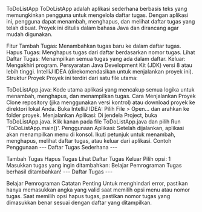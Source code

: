 ToDoListApp
ToDoListApp adalah aplikasi sederhana berbasis teks yang memungkinkan pengguna untuk mengelola daftar tugas. Dengan aplikasi ini, pengguna dapat menambah, menghapus, dan melihat daftar tugas yang telah dibuat. Proyek ini ditulis dalam bahasa Java dan dirancang agar mudah digunakan.

Fitur
Tambah Tugas: Menambahkan tugas baru ke dalam daftar tugas.
Hapus Tugas: Menghapus tugas dari daftar berdasarkan nomor tugas.
Lihat Daftar Tugas: Menampilkan semua tugas yang ada dalam daftar.
Keluar: Mengakhiri program.
Persyaratan
Java Development Kit (JDK) versi 8 atau lebih tinggi.
IntelliJ IDEA (direkomendasikan untuk menjalankan proyek ini).
Struktur Proyek
Proyek ini terdiri dari satu file utama:

ToDoListApp.java: Kode utama aplikasi yang mencakup semua logika untuk menambah, menghapus, dan menampilkan tugas.
Cara Menjalankan Proyek
Clone repository (jika menggunakan versi kontrol) atau download proyek ke direktori lokal Anda.
Buka IntelliJ IDEA:
Pilih File > Open... dan arahkan ke folder proyek.
Menjalankan Aplikasi:
Di jendela Project, buka ToDoListApp.java.
Klik kanan pada file ToDoListApp.java dan pilih Run 'ToDoListApp.main()'.
Penggunaan Aplikasi:
Setelah dijalankan, aplikasi akan menampilkan menu di konsol.
Ikuti petunjuk untuk menambah, menghapus, melihat daftar tugas, atau keluar dari aplikasi.
Contoh Penggunaan
--- Daftar Tugas Sederhana ---

Tambah Tugas
Hapus Tugas
Lihat Daftar Tugas
Keluar Pilih opsi: 1 Masukkan tugas yang ingin ditambahkan: Belajar Pemrograman Tugas berhasil ditambahkan!
--- Daftar Tugas ---

Belajar Pemrograman
Catatan Penting
Untuk menghindari error, pastikan hanya memasukkan angka yang valid saat memilih opsi menu atau nomor tugas.
Saat memilih opsi hapus tugas, pastikan nomor tugas yang dimasukkan benar sesuai dengan daftar yang ditampilkan.